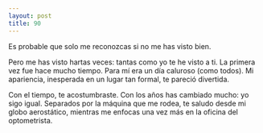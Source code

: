 ```yaml
---
layout: post
title: 90
---
```


Es probable que solo me reconozcas si no me has visto bien.

Pero me has visto hartas veces: tantas como yo te he visto a ti. La primera vez fue hace mucho tiempo. 
Para mí era un día caluroso (como todos). Mi apariencia, inesperada en un lugar tan formal, te pareció divertida.

Con el tiempo, te acostumbraste. Con los años has cambiado mucho: yo sigo igual. 
Separados por la máquina que me rodea, te saludo desde mi globo aerostático, mientras me enfocas una vez más en la oficina del optometrista.
